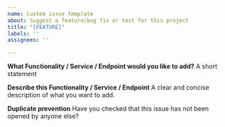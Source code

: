 ```yaml
---
name: Custom issue template
about: Suggest a feature/bug fix or test for this project
title: "[FEATURE]"
labels: ''
assignees: ''

---
```


**What Functionality / Service / Endpoint would you like to add?**
A short statement

**Describe this Functionality / Service / Endpoint**
A clear and concise description of what you want to add.

**Duplicate prevention**
Have you checked that this issue has not been opened by anyone  else?
